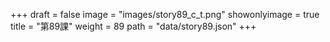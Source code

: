+++
draft = false 
image = "images/story89_c_t.png" 
showonlyimage = true 
title = "第89課" 
weight = 89 
path = "data/story89.json" 
+++

